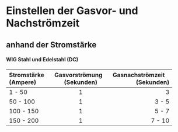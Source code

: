 # Einstellen der Gasvor- und Nachströmzeit
## anhand der Stromstärke

#### WIG Stahl und Edelstahl (DC)

|Stromstärke &ensp;  <br> (Ampere)|Gasvorströmung &ensp;  <br> (Sekunden)|Gasnachströmzeit &ensp;  <br> (Sekunden)|
|:----|:-----:|---:|
|1 - 50| 1 | 3|
|50 - 100| 1 | 3 - 5 |
|100 - 150 | 1 | 5 - 7 |
| 150 - 200 | 1 | 7 - 10|

